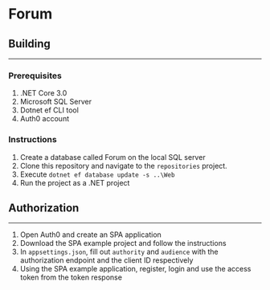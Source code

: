 
# Forum

## Building
---
### Prerequisites

1. .NET Core 3.0
2. Microsoft SQL Server
3. Dotnet ef CLI tool
4. Auth0 account

### Instructions

1. Create a database called Forum on the local SQL server
2. Clone this repository and navigate to the `repositories` project.
3. Execute `dotnet ef database update -s ..\Web`
4. Run the project as a .NET project

## Authorization
---

1. Open Auth0 and create an SPA application
2. Download the SPA example project and follow the instructions
3. In `appsettings.json`, fill out `authority` and `audience` with the authorization endpoint and the client ID respectively
4. Using the SPA example application, register, login and use the access token from the token response
